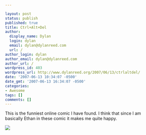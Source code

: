 ```yaml
---

layout: post
status: publish
published: true
title: Ctrl+Alt+Del
author:
  display_name: Dylan
  login: dylan
  email: dylan@dylanreed.com
  url: /
author_login: dylan
author_email: dylan@dylanreed.com
author_url: /
wordpress_id: 403
wordpress_url: http://www.dylanreed.org/2007/06/13/ctrlaltdel/
date: '2007-06-13 10:34:07 -0500'
date_gmt: '2007-06-13 16:34:07 -0500'
categories:
- Awesome
tags: []
comments: []
---
```


This is the funniest online comic I have found. I think that since I am basically Ethan in these comic it makes me quite happy.

[![][1]][2]

   [1]: http://cad-comic.com/comics/20070613.jpg
   [2]: http://cad-comic.com/comic.php

